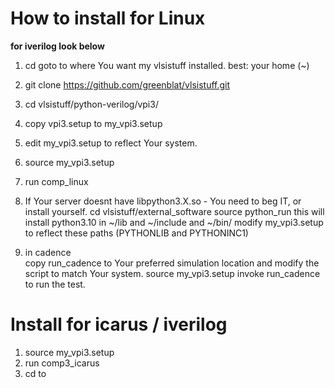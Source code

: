 # How to install  for Linux 
**for iverilog look below**

1. cd goto to where You want my vlsistuff installed. best: your home (~)
2. git clone https://github.com/greenblat/vlsistuff.git
3. cd vlsistuff/python-verilog/vpi3/
4. copy vpi3.setup to my_vpi3.setup
5. edit my_vpi3.setup to reflect Your system.
6. source my_vpi3.setup
5. run comp_linux


8. If Your server doesnt have libpython3.X.so - You need to beg IT, or install yourself.
   cd vlsistuff/external_software
   source python_run
   this will install python3.10 in ~/lib and ~/include and ~/bin/
   modify my_vpi3.setup to reflect these paths (PYTHONLIB and PYTHONINC1)

9. in cadence  
    copy run_cadence to Your preferred simulation location and modify the script to match Your system.
    source my_vpi3.setup
    invoke run_cadence to run the test.


# Install for icarus / iverilog

1. source my_vpi3.setup 
2. run comp3_icarus 
3. cd to 



